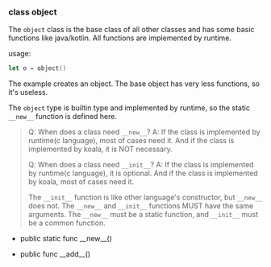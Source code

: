 ### class object
The `object` class is the base class of all other classes and
has some basic functions like java/kotlin. All functions are implemented by runtime.

usage:

```swift
let o = object()
```

The example creates an object. The base object has very less functions, so it's useless.

The `object` type is builtin type and implemented by runtime, so
the static `__new__` function is defined here.

> Q: When does a class need `__new__`?
> A: If the class is implemented by runtime(c language), most of cases need it.
> And if the class is implemented by koala, it is NOT necessary.
>
> Q: When does a class need `__init__`?
> A: If the class is implemented by runtime(c language), it is optional.
> And if the class is implemented by koala, most of cases need it.
>
> The `__init__` function is like other language's constructor, but `__new__` does not.
> The `__new__` and `__init__` functions MUST have the same arguments.
> The `__new__` must be a static function, and `__init__` must be a common function.

- public static func \_\_new\_\_\(\)

- public func \_\_add\_\_()
